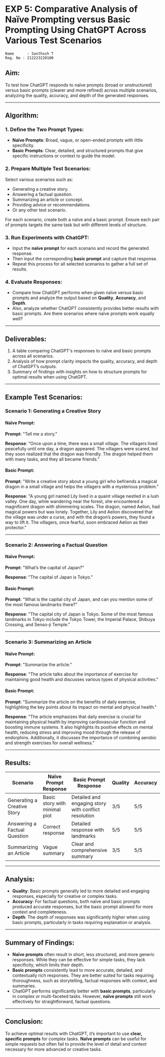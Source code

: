 # EXP 5: Comparative Analysis of Naïve Prompting versus Basic Prompting Using ChatGPT Across Various Test Scenarios
```
Name 	  : Santhosh T
Reg. No : 212223220100

```
## Aim:
To test how ChatGPT responds to naïve prompts (broad or unstructured) versus basic prompts (clearer and more refined) across multiple scenarios, analyzing the quality, accuracy, and depth of the generated responses.

---

## Algorithm:

### 1. Define the Two Prompt Types:
- **Naïve Prompts**: Broad, vague, or open-ended prompts with little specificity.
- **Basic Prompts**: Clear, detailed, and structured prompts that give specific instructions or context to guide the model.

### 2. Prepare Multiple Test Scenarios:
Select various scenarios such as:
- Generating a creative story.
- Answering a factual question.
- Summarizing an article or concept.
- Providing advice or recommendations.
- Or any other test scenario.

For each scenario, create both a naïve and a basic prompt. Ensure each pair of prompts targets the same task but with different levels of structure.

### 3. Run Experiments with ChatGPT:
- Input the **naïve prompt** for each scenario and record the generated response.
- Then input the corresponding **basic prompt** and capture that response.
- Repeat this process for all selected scenarios to gather a full set of results.

### 4. Evaluate Responses:
- Compare how ChatGPT performs when given naïve versus basic prompts and analyze the output based on **Quality**, **Accuracy**, and **Depth**.
- Also, analyze whether ChatGPT consistently provides better results with basic prompts. Are there scenarios where naïve prompts work equally well?

---

## Deliverables:
1. A table comparing ChatGPT's responses to naïve and basic prompts across all scenarios.
2. Analysis of how prompt clarity impacts the quality, accuracy, and depth of ChatGPT’s outputs.
3. Summary of findings with insights on how to structure prompts for optimal results when using ChatGPT.

---

## Example Test Scenarios:

### Scenario 1: Generating a Creative Story

#### Naïve Prompt:
**Prompt**: "Tell me a story."

**Response**:
"Once upon a time, there was a small village. The villagers lived peacefully until one day, a dragon appeared. The villagers were scared, but they soon realized that the dragon was friendly. The dragon helped them with many tasks, and they all became friends."

#### Basic Prompt:
**Prompt**: "Write a creative story about a young girl who befriends a magical dragon in a small village and helps the villagers with a mysterious problem."

**Response**:
"A young girl named Lily lived in a quaint village nestled in a lush valley. One day, while wandering near the forest, she encountered a magnificent dragon with shimmering scales. The dragon, named Aelion, had magical powers but was lonely. Together, Lily and Aelion discovered that the village was under a curse, and with the dragon’s powers, they found a way to lift it. The villagers, once fearful, soon embraced Aelion as their protector."

---

### Scenario 2: Answering a Factual Question

#### Naïve Prompt:
**Prompt**: "What’s the capital of Japan?"

**Response**: "The capital of Japan is Tokyo."

#### Basic Prompt:
**Prompt**: "What is the capital city of Japan, and can you mention some of the most famous landmarks there?"

**Response**: "The capital city of Japan is Tokyo. Some of the most famous landmarks in Tokyo include the Tokyo Tower, the Imperial Palace, Shibuya Crossing, and Senso-ji Temple."

---

### Scenario 3: Summarizing an Article

#### Naïve Prompt:
**Prompt**: "Summarize the article."

**Response**: "The article talks about the importance of exercise for maintaining good health and discusses various types of physical activities."

#### Basic Prompt:
**Prompt**: "Summarize the article on the benefits of daily exercise, highlighting the key points about its impact on mental and physical health."

**Response**: "The article emphasizes that daily exercise is crucial for maintaining physical health by improving cardiovascular function and boosting immune systems. It also highlights its positive effects on mental health, reducing stress and improving mood through the release of endorphins. Additionally, it discusses the importance of combining aerobic and strength exercises for overall wellness."

---

## Results:

| Scenario                           | Naïve Prompt Response  | Basic Prompt Response  | Quality | Accuracy | Depth |
|------------------------------------|------------------------|------------------------|---------|----------|-------|
| Generating a Creative Story        | Basic story with minimal plot | Detailed and engaging story with conflict resolution | 3/5     | 5/5      | 4/5   |
| Answering a Factual Question       | Correct response       | Detailed response with landmarks | 5/5     | 5/5      | 5/5   |
| Summarizing an Article            | Vague summary          | Clear and comprehensive summary | 3/5     | 5/5      | 5/5   |

---

## Analysis:

- **Quality**: Basic prompts generally led to more detailed and engaging responses, especially for creative or complex tasks.
- **Accuracy**: For factual questions, both naïve and basic prompts produced accurate responses, but the basic prompt allowed for more context and completeness.
- **Depth**: The depth of responses was significantly higher when using basic prompts, particularly in tasks requiring explanation or analysis.

---

## Summary of Findings:

- **Naïve prompts** often result in short, less structured, and more generic responses. While they can be effective for simple tasks, they lack specificity, which limits their depth.
- **Basic prompts** consistently lead to more accurate, detailed, and contextually rich responses. They are better suited for tasks requiring thoroughness, such as storytelling, factual responses with context, and summaries.
- ChatGPT performs significantly better with **basic prompts**, particularly in complex or multi-faceted tasks. However, **naïve prompts** still work effectively for straightforward, factual questions.

---

## Conclusion:
To achieve optimal results with ChatGPT, it’s important to use **clear, specific prompts** for complex tasks. **Naïve prompts** can be useful for simple requests but often fail to provide the level of detail and context necessary for more advanced or creative tasks.
